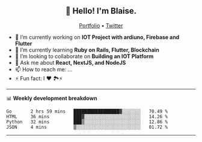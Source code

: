 <h2 align="center">👋 Hello! I'm Blaise.</h2>
<p align="center">
  <a href="https://seblaise.dev/">Portfolio</a> •
  <a href="https://twitter.com/seblaiserw">Twitter</a>
</p>

- 🔭 I’m currently working on **IOT Project with ardiuno, Firebase and Flutter**
- 🌱 I’m currently learning **Ruby on Rails, Flutter, Blockchain**
- 👯 I’m looking to collaborate on **Building an IOT Platform**
- 💬 Ask me about **React, NextJS, and NodeJS**
- 📫 How to reach me: ...
- ⚡ Fun fact: I ❤ 🏞⚡

-------

📊 **Weekly development breakdown**
<!--START_SECTION:waka-->
```text
Go       2 hrs 59 mins   █████████████████▓░░░░░░░   70.49 % 
HTML     36 mins         ███▓░░░░░░░░░░░░░░░░░░░░░   14.26 % 
Python   32 mins         ███▒░░░░░░░░░░░░░░░░░░░░░   12.86 % 
JSON     4 mins          ▒░░░░░░░░░░░░░░░░░░░░░░░░   01.72 % 
```
<!--END_SECTION:waka-->

-------
